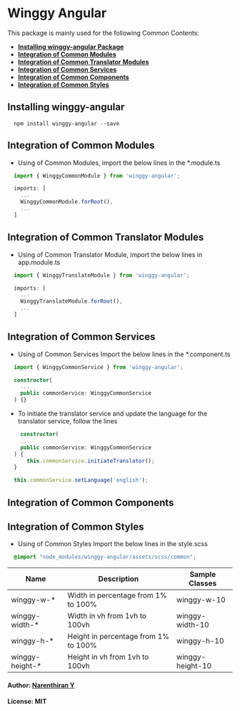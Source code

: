 # Winggy Angular

This package is mainly used for the following Common Contents:

- [**Installing winggy-angular Package**](<#installing-winggy-angular>)
- [**Integration of Common Modules**](<#integration-of-common-modules>)
- [**Integration of Common Translator Modules**](<#integration-of-common-translator-modules>)
- [**Integration of Common Services**](<#integration-of-common-services>)
- [**Integration of Common Components**](<#integration-of-common-components>)
- [**Integration of Common Styles**](<#integration-of-common-styles>)

## Installing winggy-angular
```
  npm install winggy-angular --save
```

## Integration of Common Modules

* Using of Common Modules, import the below lines in the *.module.ts

``` ts
  import { WinggyCommonModule } from 'winggy-angular';

  imports: [
    ...
    WinggyCommonModule.forRoot(),
    ...
  ]
```
## Integration of Common Translator Modules

* Using of Common Translator Module, import the below lines in app.module.ts

``` ts
  import { WinggyTranslateModule } from 'winggy-angular';

  imports: [
    ...
    WinggyTranslateModule.forRoot(),
    ...
  ]
```

## Integration of Common Services

* Using of Common Services Import the below lines in the *.component.ts

``` ts
  import { WinggyCommonService } from 'winggy-angular';

  constructor(
    ...
    public commonService: WinggyCommonService
  ) {}
```

* To initiate the translator service and update the language for the translator service, follow the lines

``` ts
    constructor(
    ...
    public commonService: WinggyCommonService
  ) {
      this.commonService.initiateTranslator();
  }

  this.commonService.setLanguage('english');
```

## Integration of Common Components



## Integration of Common Styles

* Using of Common Styles Import the below lines in the style.scss

``` scss
  @import "node_modules/winggy-angular/assets/scss/common";
```

| Name | Description | Sample Classes |
| ---- | ----------- | -------------- |
| winggy-w-* | Width in percentage from 1% to 100% | winggy-w-10 |
| winggy-width-* | Width in vh from 1vh to 100vh | winggy-width-10 |
| winggy-h-* | Height in percentage from 1% to 100% | winggy-h-10 |
| winggy-height-* | Height in vh from 1vh to 100vh | winggy-height-10 |


#### Author: [Narenthiran Y](http://github.com/ynarenthiran)
#### License: MIT
